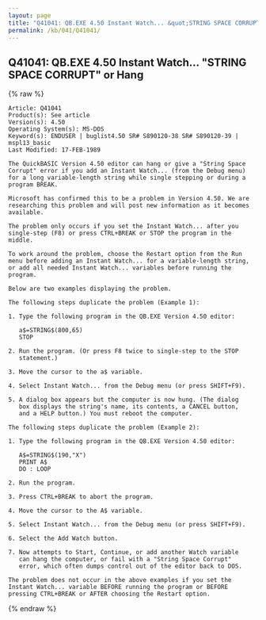 ```yaml
---
layout: page
title: "Q41041: QB.EXE 4.50 Instant Watch... &quot;STRING SPACE CORRUPT&quot; or Hang"
permalink: /kb/041/Q41041/
---
```


## Q41041: QB.EXE 4.50 Instant Watch... &quot;STRING SPACE CORRUPT&quot; or Hang

{% raw %}

	Article: Q41041
	Product(s): See article
	Version(s): 4.50
	Operating System(s): MS-DOS
	Keyword(s): ENDUSER | buglist4.50 SR# S890120-38 SR# S890120-39 | mspl13_basic
	Last Modified: 17-FEB-1989
	
	The QuickBASIC Version 4.50 editor can hang or give a "String Space
	Corrupt" error if you add an Instant Watch... (from the Debug menu)
	for a long variable-length string while single stepping or during a
	program BREAK.
	
	Microsoft has confirmed this to be a problem in Version 4.50. We are
	researching this problem and will post new information as it becomes
	available.
	
	The problem only occurs if you set the Instant Watch... after you
	single-step (F8) or press CTRL+BREAK or STOP the program in the
	middle.
	
	To work around the problem, choose the Restart option from the Run
	menu before adding an Instant Watch... for a variable-length string,
	or add all needed Instant Watch... variables before running the
	program.
	
	Below are two examples displaying the problem.
	
	The following steps duplicate the problem (Example 1):
	
	1. Type the following program in the QB.EXE Version 4.50 editor:
	
	   a$=STRING$(800,65)
	   STOP
	
	2. Run the program. (Or press F8 twice to single-step to the STOP
	   statement.)
	
	3. Move the cursor to the a$ variable.
	
	4. Select Instant Watch... from the Debug menu (or press SHIFT+F9).
	
	5. A dialog box appears but the computer is now hung. (The dialog
	   box displays the string's name, its contents, a CANCEL button,
	   and a HELP button.) You must reboot the computer.
	
	The following steps duplicate the problem (Example 2):
	
	1. Type the following program in the QB.EXE Version 4.50 editor:
	
	   A$=STRING$(190,"X")
	   PRINT A$
	   DO : LOOP
	
	2. Run the program.
	
	3. Press CTRL+BREAK to abort the program.
	
	4. Move the cursor to the A$ variable.
	
	5. Select Instant Watch... from the Debug menu (or press SHIFT+F9).
	
	6. Select the Add Watch button.
	
	7. Now attempts to Start, Continue, or add another Watch variable
	   can hang the computer, or fail with a "String Space Corrupt"
	   error, which often dumps control out of the editor back to DOS.
	
	The problem does not occur in the above examples if you set the
	Instant Watch... variable BEFORE running the program or BEFORE
	pressing CTRL+BREAK or AFTER choosing the Restart option.

{% endraw %}
